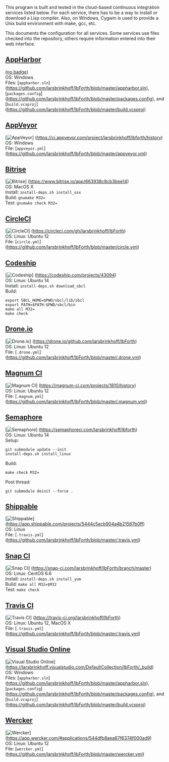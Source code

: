 This program is built and tested in the cloud-based continuous
integration services listed below.  For each service, there has to be
a way to install or download a Lisp compiler.  Also, on Windows,
Cygwin is used to provide a Unix build environment with make, gcc,
etc.

This documents the configuration for all services.  Some services use
files checked into the repository, others require information entered
into their web interface.

## [AppHarbor](http://appharbor.com/)
[(no badge)](https://appharbor.com/applications/lbforth)  
OS: Windows  
Files: [`appharbor.sln`]
(https://github.com/larsbrinkhoff/lbForth/blob/master/appharbor.sln),
[`packages.config`]
(https://github.com/larsbrinkhoff/lbForth/blob/master/packages.config), and
[`build.vcxproj`]
(https://github.com/larsbrinkhoff/lbForth/blob/master/build.vcxproj)

## [AppVeyor](http://appveyor.com/)
[![AppVeyor](https://ci.appveyor.com/api/projects/status/r8wuvf0n0obp3n14)]
(https://ci.appveyor.com/project/larsbrinkhoff/lbforth/history)  
OS: Windows  
File: [`appveyor.yml`]
(https://github.com/larsbrinkhoff/lbForth/blob/master/appveyor.yml)

## [Bitrise](http://bitrise.io/)
[![Bitrise](https://www.bitrise.io/app/663938c8cb3bee14.svg?token=34FFBj3CLaI1yWXqou5JEg&branch=master)]
(https://www.bitrise.io/app/663938c8cb3bee14)  
OS: MacOS X  
Install: `install-deps.sh install_osx`  
Build: `gnumake M32=`  
Test: `gnumake check M32=`

## [CircleCI](http://circleci.com/)
[![CircleCI](https://circleci.com/gh/larsbrinkhoff/lbForth.svg?style=svg)]
(https://circleci.com/gh/larsbrinkhoff/lbForth)  
OS: Linux: Ubuntu 12  
File: [`circle.yml`]
(https://github.com/larsbrinkhoff/lbForth/blob/master/circle.yml)

## [Codeship](http://codeship.io/)
[![Codeship](https://www.codeship.io/projects/625b1e20-3cdd-0132-2ca6-12c33aebd1cb/status?branch=master)]
(https://codeship.com/projects/43094)  
OS: Linux: Ubuntu 14  
Install: `install-deps.sh download_sbcl`  
Build:

    export SBCL_HOME=$PWD/sbcl/lib/sbcl
    export PATH=$PATH:$PWD/sbcl/bin
    make all M32=
    make check

## [Drone.io](http://drone.io/)
[![Drone.io](https://drone.io/github.com/larsbrinkhoff/lbForth/status.png)]
(https://drone.io/github.com/larsbrinkhoff/lbForth)  
OS: Linux: Ubuntu 12  
File: [`.drone.yml`]
(https://github.com/larsbrinkhoff/lbForth/blob/master/.drone.yml)

## [Magnum CI](http://magnum-ci.com/)
[![Magnum CI](https://magnum-ci.com/status/96ffb83fa700f069024921b0702e76ff.png)]
(https://magnum-ci.com/projects/1810/history)  
OS: Linux: Ubuntu 12  
File: [`.magnum.yml`]
(https://github.com/larsbrinkhoff/lbForth/blob/master/.magnum.yml)

## [Semaphore](http://semaphoreci.com/)
[![Semaphore](https://semaphoreci.com/api/v1/projects/726d1f9e-ae3a-4ef6-b109-39b2eeef14b1/531496/badge.svg)]
(https://semaphoreci.com/larsbrinkhoff/lbforth)  
OS: Linux: Ubuntu 14  
Setup:

    git submodule update --init
    install-deps.sh install_linux

Build:

    make check M32=

Post thread:

    git submodule deinit --force .

## [Shippable](http://shippable.com/)
[![Shippable](https://api.shippable.com/projects/5444c5ecb904a4b21567b0ff/badge?branchName=master)]
(https://app.shippable.com/projects/5444c5ecb904a4b21567b0ff)  
OS: Linux  
File: [`.travis.yml`]
(https://github.com/larsbrinkhoff/lbForth/blob/master/.travis.yml)

## [Snap CI](http://snap-ci.com/)
[![Snap CI](https://snap-ci.com/larsbrinkhoff/lbForth/branch/master/build_image)]
(https://snap-ci.com/larsbrinkhoff/lbForth/branch/master)  
OS: Linux: CentOS 6.6  
Install: `install-deps.sh install_yum`  
Build: `make all M32=$M32`  
Test: `make check`

## [Travis CI](http://travis-ci.org/)
[![Travis CI](https://travis-ci.org/larsbrinkhoff/lbForth.svg?branch=master)]
(https://travis-ci.org/larsbrinkhoff/lbForth)  
OS: Linux: Ubuntu 12, MacOS X  
File: [`.travis.yml`]
(https://github.com/larsbrinkhoff/lbForth/blob/master/.travis.yml)

## [Visual Studio Online](http://visualstudio.com/)
[![Visual Studio Online](https://larsbrinkhoff.visualstudio.com/DefaultCollection/_apis/public/build/definitions/953a34b9-5966-4923-a48a-c41874cfb5f5/1/badge)]
(https://larsbrinkhoff.visualstudio.com/DefaultCollection/lbForth/_build)  
OS: Windows  
Files: [`appharbor.sln`]
(https://github.com/larsbrinkhoff/lbForth/blob/master/appharbor.sln),
[`packages.config`]
(https://github.com/larsbrinkhoff/lbForth/blob/master/packages.config), and
[`build.vcxproj`]
(https://github.com/larsbrinkhoff/lbForth/blob/master/build.vcxproj)

## [Wercker](http://wercker.com/)
[![Wercker](https://app.wercker.com/status/aedf010f682b5b530075e24d9446da26)]
(https://app.wercker.com/#applications/544dfb8aea87f6374f000ad9)  
OS: Linux: Ubuntu 12  
File: [`wercker.yml`]
(https://github.com/larsbrinkhoff/lbForth/blob/master/wercker.yml)
